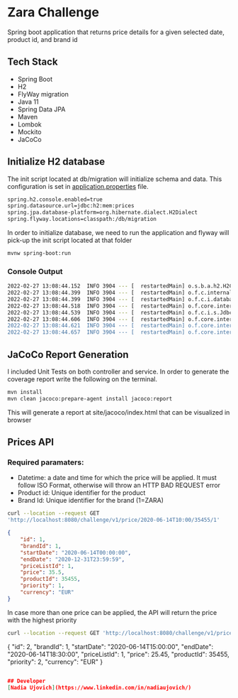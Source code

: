 # Zara Challenge

Spring boot application that returns price details for a given selected date, product id, and brand id

## Tech Stack

- Spring Boot
- H2
- FlyWay migration
- Java 11
- Spring Data JPA
- Maven
- Lombok
- Mockito
- JaCoCo


## Initialize H2 database

The init script located at db/migration will initialize schema and data. This configuration is set in [application.properties](https://github.com/nujovich/zara-challenge/blob/main/src/main/resources/application.properties) file.

```bash
spring.h2.console.enabled=true
spring.datasource.url=jdbc:h2:mem:prices
spring.jpa.database-platform=org.hibernate.dialect.H2Dialect
spring.flyway.locations=classpath:/db/migration
```

In order to initialize database, we need to run the application and flyway will pick-up the init script located at that folder

```bash
mvnw spring-boot:run
```

### Console Output

```bash
2022-02-27 13:08:44.152  INFO 3904 --- [  restartedMain] o.s.b.a.h2.H2ConsoleAutoConfiguration    : H2 console available at '/h2-console'. Database available at 'jdbc:h2:mem:prices'
2022-02-27 13:08:44.399  INFO 3904 --- [  restartedMain] o.f.c.internal.license.VersionPrinter    : Flyway Community Edition 8.0.5 by Redgate
2022-02-27 13:08:44.399  INFO 3904 --- [  restartedMain] o.f.c.i.database.base.BaseDatabaseType   : Database: jdbc:h2:mem:prices (H2 1.4)
2022-02-27 13:08:44.518  INFO 3904 --- [  restartedMain] o.f.core.internal.command.DbValidate     : Successfully validated 1 migration (execution time 00:00.043s)
2022-02-27 13:08:44.539  INFO 3904 --- [  restartedMain] o.f.c.i.s.JdbcTableSchemaHistory         : Creating Schema History table "PUBLIC"."flyway_schema_history" ...
2022-02-27 13:08:44.606  INFO 3904 --- [  restartedMain] o.f.core.internal.command.DbMigrate      : Current version of schema "PUBLIC": << Empty Schema >>
2022-02-27 13:08:44.621  INFO 3904 --- [  restartedMain] o.f.core.internal.command.DbMigrate      : Migrating schema "PUBLIC" to version "0.0.1 - init"
2022-02-27 13:08:44.657  INFO 3904 --- [  restartedMain] o.f.core.internal.command.DbMigrate      : Successfully applied 1 migration to schema "PUBLIC", now at version v0.0.1 (execution time 00:00.061s)
```
## JaCoCo Report Generation
I included Unit Tests on both controller and service. In order to generate the coverage report write the following on the terminal.

```bash
mvn install
mvn clean jacoco:prepare-agent install jacoco:report
```

This will generate a report at site/jacoco/index.html that can be visualized in browser

## Prices API

### Required paramaters:
- Datetime: a date and time for which the price will be applied. It must follow ISO Format, otherwise will throw an HTTP BAD REQUEST error
- Product id: Unique identifier for the product
- Brand Id: Unique identifier for the brand (1=ZARA)

```bash
curl --location --request GET
'http://localhost:8080/challenge/v1/price/2020-06-14T10:00/35455/1'
```
```json
{
    "id": 1,
    "brandId": 1,
    "startDate": "2020-06-14T00:00:00",
    "endDate": "2020-12-31T23:59:59",
    "priceListId": 1,
    "price": 35.5,
    "productId": 35455,
    "priority": 1,
    "currency": "EUR"
}
```

In case more than one price can be applied, the API will return the price with the highest priority

```bash
curl --location --request GET 'http://localhost:8080/challenge/v1/price/2020-06-14T16:00/35455/1'
```
{
"id": 2,
"brandId": 1,
"startDate": "2020-06-14T15:00:00",
"endDate": "2020-06-14T18:30:00",
"priceListId": 1,
"price": 25.45,
"productId": 35455,
"priority": 2,
"currency": "EUR"
}
```json

## Developer
[Nadia Ujovich](https://www.linkedin.com/in/nadiaujovich/)
